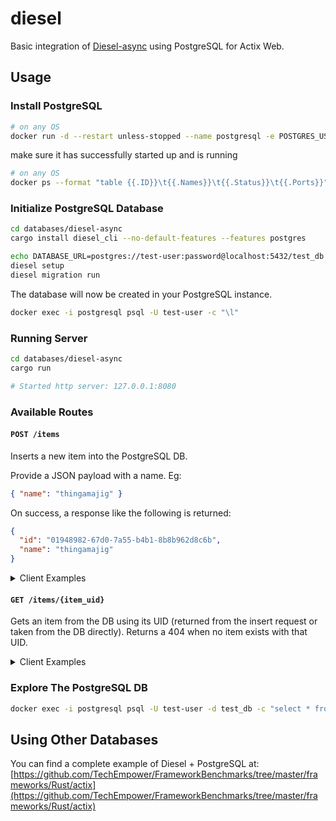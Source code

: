 # diesel

Basic integration of [Diesel-async](https://github.com/weiznich/diesel_async) using PostgreSQL for Actix Web.

## Usage

### Install PostgreSQL

```sh
# on any OS
docker run -d --restart unless-stopped --name postgresql -e POSTGRES_USER=test-user -e POSTGRES_PASSWORD=password -p 5432:5432 -v postgres_data:/var/lib/postgresql/data postgres:alpine
```
make sure it has successfully started up and is running
```sh
# on any OS
docker ps --format "table {{.ID}}\t{{.Names}}\t{{.Status}}\t{{.Ports}}"
```

### Initialize PostgreSQL Database

```sh
cd databases/diesel-async
cargo install diesel_cli --no-default-features --features postgres

echo DATABASE_URL=postgres://test-user:password@localhost:5432/test_db > .env
diesel setup
diesel migration run
```

The database will now be created in your PostgreSQL instance.
```sh
docker exec -i postgresql psql -U test-user -c "\l"
```

### Running Server

```sh
cd databases/diesel-async
cargo run

# Started http server: 127.0.0.1:8080
```

### Available Routes

#### `POST /items`

Inserts a new item into the PostgreSQL DB.

Provide a JSON payload with a name. Eg:

```json
{ "name": "thingamajig" }
```

On success, a response like the following is returned:

```json
{
  "id": "01948982-67d0-7a55-b4b1-8b8b962d8c6b",
  "name": "thingamajig"
}
```

<details>
  <summary>Client Examples</summary>

Using [HTTPie]:

```sh
http POST localhost:8080/items name=thingamajig
```

Using cURL:

```sh
curl -S -X POST --header "Content-Type: application/json" --data '{"name":"thingamajig"}' http://localhost:8080/items
```

</details>

#### `GET /items/{item_uid}`

Gets an item from the DB using its UID (returned from the insert request or taken from the DB directly). Returns a 404 when no item exists with that UID.

<details>
  <summary>Client Examples</summary>

Using [HTTPie]:

```sh
http localhost:8080/items/9e46baba-a001-4bb3-b4cf-4b3e5bab5e97
```

Using cURL:

```sh
curl -S http://localhost:8080/items/9e46baba-a001-4bb3-b4cf-4b3e5bab5e97
```

</details>

### Explore The PostgreSQL DB

```sh
docker exec -i postgresql psql -U test-user -d test_db -c "select * from public.items"
```

## Using Other Databases

You can find a complete example of Diesel + PostgreSQL at: [https://github.com/TechEmpower/FrameworkBenchmarks/tree/master/frameworks/Rust/actix](https://github.com/TechEmpower/FrameworkBenchmarks/tree/master/frameworks/Rust/actix)

[httpie]: https://httpie.io/cli
